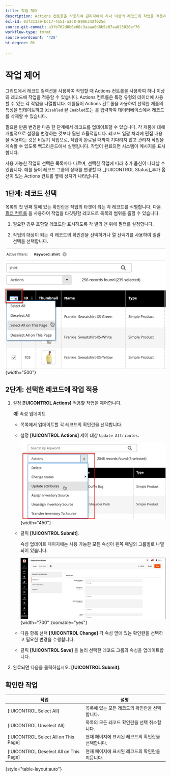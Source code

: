 ```yaml
---
title: 작업 제어
description: Actions 컨트롤을 사용하여 관리자에서 하나 이상의 레코드에 작업을 적용하는 방법에 대해 알아봅니다.
exl-id: 03f313a9-bc17-4151-a2c8-8906342f025d
source-git-commit: a3fb702d0b6e08c3aaaa0d6b5e07aa825026ef76
workflow-type: tm+mt
source-wordcount: '428'
ht-degree: 0%

---
```


# 작업 제어

그리드에서 레코드 컬렉션을 사용하여 작업할 때 Actions 컨트롤을 사용하여 하나 이상의 레코드에 작업을 적용할 수 있습니다. Actions 컨트롤은 특정 유형의 데이터에 사용할 수 있는 각 작업을 나열합니다. 예를들어 Actions 컨트롤을 사용하여 선택한 제품의 특성을 업데이트하고 `Disabled` 끝 `Enabled`또는 를 입력하여 데이터베이스에서 레코드를 삭제할 수 있습니다.

필요한 만큼 변경한 다음 한 단계에서 레코드를 업데이트할 수 있습니다. 각 제품에 대해 개별적으로 설정을 변경하는 것보다 훨씬 효율적입니다. 레코드 일괄 처리에 편집 내용을 적용하는 것은 비동기 작업으로, 작업이 완료될 때까지 기다리지 않고 관리자 작업을 계속할 수 있도록 백그라운드에서 실행됩니다. 작업이 완료되면 시스템이 메시지를 표시합니다.

사용 가능한 작업의 선택은 목록마다 다르며, 선택한 작업에 따라 추가 옵션이 나타날 수 있습니다. 예를 들어 레코드 그룹의 상태를 변경할 때 _[!UICONTROL Status]_추가 옵션이 있는 Actions 컨트롤 옆에 상자가 나타납니다.

## 1단계: 레코드 선택

목록의 첫 번째 열에 있는 확인란은 작업의 타겟이 되는 각 레코드를 식별합니다. 다음 [필터 컨트롤](admin-grid-controls.md) 을 사용하여 작업을 타깃팅할 레코드로 목록의 범위를 좁힐 수 있습니다.

1. 필요한 경우 포함할 레코드만 표시하도록 각 열의 맨 위에 필터를 설정합니다.

1. 작업의 대상이 되는 각 레코드의 확인란을 선택하거나 열 선택기를 사용하여 일괄 선택을 선택합니다.

![페이지에서 모두 또는 모두 선택 또는 선택 해제](./assets/action-change-selection.png){width="500"}

## 2단계: 선택한 레코드에 작업 적용

1. 설정 **[!UICONTROL Actions]** 적용할 작업을 제어합니다.

   **_예:_** 속성 업데이트

   - 목록에서 업데이트할 각 레코드의 확인란을 선택합니다.

   - 설정 **[!UICONTROL Actions]** 제어 대상 `Update Attributes`.

     ![속성 업데이트 작업을 선택합니다](./assets/action-select.png){width="450"}

   - 클릭 **[!UICONTROL Submit]**.

     속성 업데이트 페이지에는 사용 가능한 모든 속성이 왼쪽 패널의 그룹별로 나열되어 있습니다.

     ![속성 업데이트 페이지](./assets/action-update-attributes.png){width="700" zoomable="yes"}

   - 다음 항목 선택 **[!UICONTROL Change]** 각 속성 옆에 있는 확인란을 선택하고 필요한 변경을 수행합니다.

   - 클릭 **[!UICONTROL Save]** 을 눌러 선택한 레코드 그룹의 속성을 업데이트합니다.

1. 완료되면 다음을 클릭하십시오. **[!UICONTROL Submit]**.

## 확인란 작업

| 작업 | 설명 |
|--- |--- |
| [!UICONTROL Select All] | 목록에 있는 모든 레코드의 확인란을 선택합니다. |
| [!UICONTROL Unselect All] | 목록의 모든 레코드 확인란을 선택 취소합니다. |
| [!UICONTROL Select All on This Page] | 현재 페이지에 표시된 레코드의 확인란을 선택합니다. |
| [!UICONTROL Deselect All on This Page] | 현재 페이지에 표시된 레코드의 확인란을 지웁니다. |

{style="table-layout:auto"}
